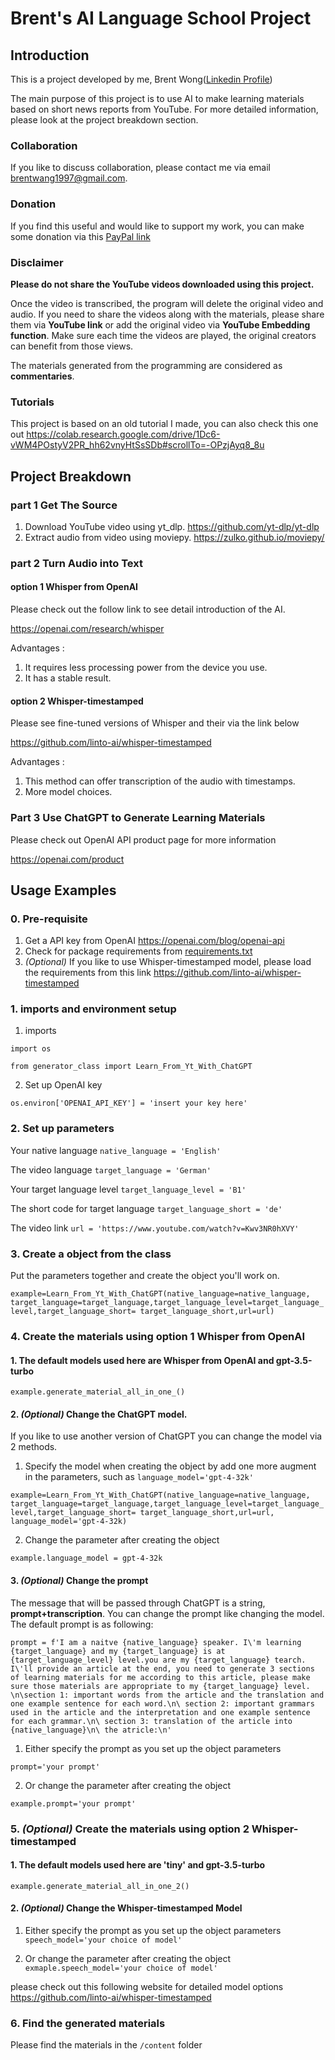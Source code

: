 # Brent's AI Language School Project
## Introduction
This is a project developed by me, Brent Wong([Linkedin Profile](https://www.linkedin.com/in/mingqianwangbrent987614198/))

The main purpose of this project is to use AI to make learning materials based on short news reports from YouTube.
For more detailed information, please look at the project breakdown section.

### Collaboration
If you like to discuss collaboration, please contact me via email [brentwang1997@gmail.com](brentwang1997@gmail.com).

### Donation
If you find this useful and would like to support my work,
you can make some donation via this [PayPal link](https://paypal.me/brentwmq?country.x=DE&locale.x=en_US
)

### Disclaimer
**Please do not share the YouTube videos downloaded using this project.**

Once the video is transcribed, the program will delete the original video and audio.
If you need to share the videos along with the materials, please share them via 
**YouTube link** or add the original video via **YouTube Embedding function**.
Make sure each time the videos are played, the original creators can benefit from those views.

The materials generated from the programming are considered as **commentaries**.

### Tutorials
This project is based on an old tutorial I made, you can also check this one out
https://colab.research.google.com/drive/1Dc6-vWM4POstyV2PR_hh62vnyHtSsSDb#scrollTo=-OPzjAyq8_8u

## Project Breakdown

### part 1 Get The Source

1. Download YouTube video using yt_dlp. https://github.com/yt-dlp/yt-dlp
2. Extract audio from video using moviepy. https://zulko.github.io/moviepy/

### part 2 Turn Audio into Text

#### option 1 Whisper from OpenAI
Please check out the follow link to see detail introduction of the AI.

https://openai.com/research/whisper

Advantages : 
1. It requires less processing power from the device you use.
2. It has a stable result.

#### option 2 Whisper-timestamped
Please see fine-tuned versions of Whisper and their via the link below

https://github.com/linto-ai/whisper-timestamped

Advantages :
1. This method can offer transcription of the audio with timestamps.
2. More model choices.

### Part 3 Use ChatGPT to Generate Learning Materials
Please check out OpenAI API product page for more information

https://openai.com/product

## Usage Examples

### 0. Pre-requisite
1. Get a API key from OpenAI
https://openai.com/blog/openai-api
2. Check for package requirements from [requirements.txt](requirements.txt)
3. _(Optional)_ If you like to use Whisper-timestamped model, please
load the requirements from this link
https://github.com/linto-ai/whisper-timestamped

### 1. imports and environment setup
1. imports

`import os`

`from generator_class import Learn_From_Yt_With_ChatGPT`

2. Set up OpenAI key

`os.environ['OPENAI_API_KEY'] = 'insert your key here'
`

### 2. Set up parameters
Your native language
`native_language = 'English'`

The video language
`target_language = 'German'`

Your target language level
`target_language_level = 'B1'`

The short code for target language
`target_language_short = 'de'`

The video link
`url = 'https://www.youtube.com/watch?v=Kwv3NR0hXVY'`


### 3. Create a object from the class
Put the parameters together and create the object you'll work on.

`example=Learn_From_Yt_With_ChatGPT(native_language=native_language,
target_language=target_language,target_language_level=target_language_level,target_language_short= target_language_short,url=url)`


### 4. Create the materials using option 1 Whisper from OpenAI

#### 1. The default models used here are **Whisper from OpenAI** and **gpt-3.5-turbo**
`example.generate_material_all_in_one_()`

#### 2. _(Optional)_ Change the ChatGPT model.
If you like to use another version of ChatGPT you can change the 
model via 2 methods.
1. Specify the model when creating the object by add one more augment 
in the parameters, such as `language_model='gpt-4-32k'`

`example=Learn_From_Yt_With_ChatGPT(native_language=native_language,
target_language=target_language,target_language_level=target_language_level,target_language_short= target_language_short,url=url, language_model='gpt-4-32k)`


2. Change the parameter after creating the object

`example.language_model = gpt-4-32k`

#### 3. _(Optional)_ Change the prompt

The message that will be passed through ChatGPT is a string, **prompt+transcription**.
You can change the prompt like changing the model.
The default prompt is as following:

`prompt = f'I am a naitve {native_language} speaker. I\'m learning {target_language} and my {target_language} is at {target_language_level} level.you are my {target_language} tearch. I\'ll provide an article at the end, you need to generate 3 sections of learning materials for me according to this article, please make sure those materials are appropriate to my {target_language} level.
        \n\section 1: important words from the article and the translation and one example sentence for each word.\n\
        section 2: important grammars used in the article and the interpretation and one example sentence for each grammar.\n\
        section 3: translation of the article into {native_language}\n\
        the atricle:\n'`


1. Either specify the prompt as you set up the object parameters

`prompt='your prompt'`

2. Or change the parameter after creating the object

`example.prompt='your prompt'`


### 5. _(Optional)_ Create the materials using option 2 Whisper-timestamped
#### 1. The default models used here are 'tiny' and gpt-3.5-turbo 
`example.generate_material_all_in_one_2()
`
#### 2.  _(Optional)_ Change the Whisper-timestamped Model
1. Either specify the prompt as you set up the object parameters
`speech_model='your choice of model'`

2. Or change the parameter after creating the object
`exmaple.speech_model='your choice of model'`

please check out this following website for detailed model options
 https://github.com/linto-ai/whisper-timestamped

### 6. Find the generated materials
Please find the materials in the `/content` folder








